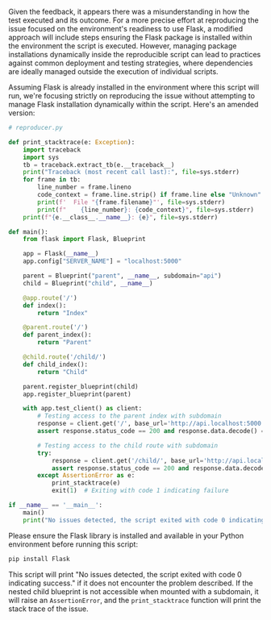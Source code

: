 Given the feedback, it appears there was a misunderstanding in how the test executed and its outcome. For a more precise effort at reproducing the issue focused on the environment's readiness to use Flask, a modified approach will include steps ensuring the Flask package is installed within the environment the script is executed. However, managing package installations dynamically inside the reproducible script can lead to practices against common deployment and testing strategies, where dependencies are ideally managed outside the execution of individual scripts.

Assuming Flask is already installed in the environment where this script will run, we're focusing strictly on reproducing the issue without attempting to manage Flask installation dynamically within the script. Here's an amended version:

```python
# reproducer.py

def print_stacktrace(e: Exception):
    import traceback
    import sys
    tb = traceback.extract_tb(e.__traceback__)
    print("Traceback (most recent call last):", file=sys.stderr)
    for frame in tb:
        line_number = frame.lineno
        code_context = frame.line.strip() if frame.line else "Unknown"
        print(f'  File "{frame.filename}"', file=sys.stderr)
        print(f"    {line_number}: {code_context}", file=sys.stderr)
    print(f"{e.__class__.__name__}: {e}", file=sys.stderr)

def main():
    from flask import Flask, Blueprint

    app = Flask(__name__)
    app.config["SERVER_NAME"] = "localhost:5000"

    parent = Blueprint("parent", __name__, subdomain="api")
    child = Blueprint("child", __name__)

    @app.route('/')
    def index():
        return "Index"

    @parent.route('/')
    def parent_index():
        return "Parent"

    @child.route('/child/')
    def child_index():
        return "Child"

    parent.register_blueprint(child)
    app.register_blueprint(parent)

    with app.test_client() as client:
        # Testing access to the parent index with subdomain
        response = client.get('/', base_url='http://api.localhost:5000')
        assert response.status_code == 200 and response.data.decode() == "Parent", "Parent index test failed"

        # Testing access to the child route with subdomain
        try:
            response = client.get('/child/', base_url='http://api.localhost:5000')
            assert response.status_code == 200 and response.data.decode() == "Child", "Child route test failed"
        except AssertionError as e:
            print_stacktrace(e)
            exit(1)  # Exiting with code 1 indicating failure

if __name__ == '__main__':
    main()
    print("No issues detected, the script exited with code 0 indicating success.")
```

Please ensure the Flask library is installed and available in your Python environment before running this script:

```bash
pip install Flask
```

This script will print "No issues detected, the script exited with code 0 indicating success." if it does not encounter the problem described. If the nested child blueprint is not accessible when mounted with a subdomain, it will raise an `AssertionError`, and the `print_stacktrace` function will print the stack trace of the issue.